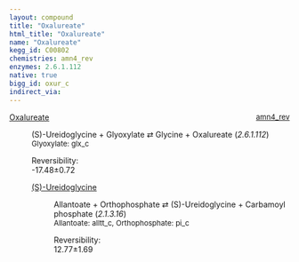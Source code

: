 ```yaml
---
layout: compound
title: "Oxalureate"
html_title: "Oxalureate"
name: "Oxalureate"
kegg_id: C00802
chemistries: amn4_rev
enzymes: 2.6.1.112
native: true
bigg_id: oxur_c
indirect_via: 
---
```

<dl><dt class='rs-product'><a href='/compounds/C00802' class='link-dark' data-bs-toggle='tooltip' data-bs-html='true' data-bs-title='KEGG: C00802'>Oxalureate</a><span style='float: right; max-width: 40%'><a href='/chemistries/amn4_rev' class='link-dark opacity-50' style='font-size: small; word-wrap: anywhere;'>amn4_rev</a></span></dt><dd><p>(S)-Ureidoglycine + Glyoxylate &#8644; Glycine + Oxalureate (<i>2.6.1.112</i>)<br /><span style='font-size: small;'><span data-bs-toggle='tooltip' data-bs-html='true' data-bs-title='KEGG: C00048'>Glyoxylate</span>: glx_c</span><br /><div class="reversibility_info">Reversibility: <div class="progress" style="flex-direction: row-reverse;"><div class="progress-bar bg-success" role="progressbar" style="width: 174.79%" aria-valuenow="-17.478719296549915" aria-valuemin="0" aria-valuemax="10"></div></div><span>-17.48&plusmn;0.72</span><div class="progress"><div class="progress-bar bg-danger" role="progressbar" style="width: 0%" aria-valuenow="-17.478719296549915" aria-valuemin="0" aria-valuemax="10"></div></div></div></p><dl><dt><a href='/compounds/C02091' class='link-dark' data-bs-toggle='tooltip' data-bs-html='true' data-bs-title='KEGG: C02091'>(S)-Ureidoglycine</a><span style='float: right; max-width: 40%'><a href='/chemistries/None' class='link-dark opacity-50' style='font-size: small; word-wrap: anywhere;'></a></span></dt><dd><p>Allantoate + Orthophosphate &#8644; (S)-Ureidoglycine + Carbamoyl phosphate (<i>2.1.3.16</i>)<br /><span style='font-size: small;'><span data-bs-toggle='tooltip' data-bs-html='true' data-bs-title='KEGG: C00499'>Allantoate</span>: alltt_c, <span data-bs-toggle='tooltip' data-bs-html='true' data-bs-title='KEGG: C00009'>Orthophosphate</span>: pi_c</span><br /><div class="reversibility_info">Reversibility: <div class="progress"><div class="progress-bar bg-success" role="progressbar" style="width: 0%" aria-valuenow="0" aria-valuemin="0" aria-valuemax="100"></div></div><span>12.77&plusmn;1.69</span><div class="progress"><div class="progress-bar bg-danger" role="progressbar" style="width: 127.72%" aria-valuenow="12.771745880550736" aria-valuemin="0" aria-valuemax="10"></div></div></div></p><dl></dl></dd></dl></dd></dl>